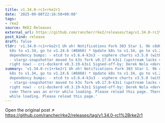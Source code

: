```yaml
---
title: v1.34.0-rc1+rke2r1
date: '2025-09-08T22:16:58+00:00'
tags:
- rke2
source: RKE2 Releases
external_url: https://github.com/rancher/rke2/releases/tag/v1.34.0-rc1%2Brke2r1
post_kind: release
draft: false
tldr: 'v1.34.0-rc1+rke2r1 Uh oh! Notifications Fork 303 Star 1. 9k c8d0869 Update
  k8s to v1.34, go to v1.24.6 (#8860) * Update k8s to v1.34, go to v1.24.6 Additional
  dependency bumps: - etcd to v3.6.4-k3s3 - vsphere charts v3.5.0 (with v1.34 support)
  - stargz-snapshotter moved to k3s fork v0.17.0-k3s1 (upstream lacks v1.34 support
  right now) - cri-dockerd v0.3.19-k3s1 Signed-off-by: Derek Nola <derek.'
summary: 'v1.34.0-rc1+rke2r1 Uh oh! Notifications Fork 303 Star 1. 9k c8d0869 Update
  k8s to v1.34, go to v1.24.6 (#8860) * Update k8s to v1.34, go to v1.24.6 Additional
  dependency bumps: - etcd to v3.6.4-k3s3 - vsphere charts v3.5.0 (with v1.34 support)
  - stargz-snapshotter moved to k3s fork v0.17.0-k3s1 (upstream lacks v1.34 support
  right now) - cri-dockerd v0.3.19-k3s1 Signed-off-by: Derek Nola <derek. nola@suse.
  com> There was an error while loading. Please reload this page. There was an error
  while loading. Please reload this page.'
---
```

Open the original post ↗ https://github.com/rancher/rke2/releases/tag/v1.34.0-rc1%2Brke2r1
